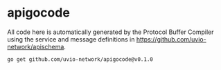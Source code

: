 # apigocode

All code here is automatically generated by the Protocol Buffer Compiler using
the service and message definitions in https://github.com/uvio-network/apischema.

```
go get github.com/uvio-network/apigocode@v0.1.0
```

